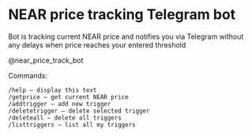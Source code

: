# NEAR price tracking Telegram bot
Bot is tracking current NEAR price and notifies you via Telegram without any delays when price reaches your entered threshold

@near_price_track_bot

Commands:
```
/help — display this text
/getprice — get current NEAR price
/addtrigger — add new trigger
/deletetrigger — delete selected trigger
/deleteall — delete all triggers
/listtriggers — list all my triggers
```
